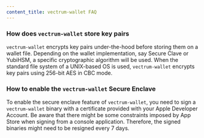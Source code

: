 ```yaml
---
content_title: vectrum-wallet FAQ
---
```


### How does `vectrum-wallet` store key pairs

`vectrum-wallet` encrypts key pairs under-the-hood before storing them on a wallet file. Depending on the wallet implementation, say Secure Clave or YubiHSM, a specific cryptographic algorithm will be used. When the standard file system of a UNIX-based OS is used, `vectrum-wallet` encrypts key pairs using 256-bit AES in CBC mode.

### How to enable the `vectrum-wallet` Secure Enclave

To enable the secure enclave feature of `vectrum-wallet`, you need to sign a `vectrum-wallet` binary with a certificate provided with your Apple Developer Account. Be aware that there might be some constraints imposed by App Store when signing from a console application. Therefore, the signed binaries might need to be resigned every 7 days.
